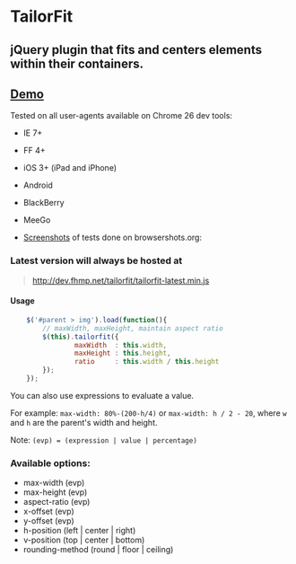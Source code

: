 # TailorFit

## jQuery plugin that fits and centers elements within their containers.

## [Demo](http://dev.fhmp.net/tailorfit/demo/)


Tested on all user-agents available on Chrome 26 dev tools:
* IE 7+
* FF 4+
* iOS 3+ (iPad and iPhone)
* Android
* BlackBerry
* MeeGo
    
* [Screenshots](http://dev.fhmp.net/tailorfit/browsertest/results/) of tests done on browsershots.org:


### Latest version will always be hosted at 
> http://dev.fhmp.net/tailorfit/tailorfit-latest.min.js

#### Usage
```javascript
    $('#parent > img').load(function(){
        // maxWidth, maxHeight, maintain aspect ratio
        $(this).tailorfit({
                maxWidth  : this.width,
                maxHeight : this.height,
                ratio     : this.width / this.height
        });
    });
```

You can also use expressions to evaluate a value.

For example: `max-width: 80%-(200-h/4)` or `max-width: h / 2 - 20`, where `w` and `h` are the parent's width and height.

Note: `(evp) = (expression | value | percentage)`

### Available options:
* max-width         (evp)
* max-height        (evp)
* aspect-ratio      (evp)
* x-offset          (evp)
* y-offset          (evp)
* h-position        (left | center | right)
* v-position        (top | center | bottom)
* rounding-method   (round | floor | ceiling)
